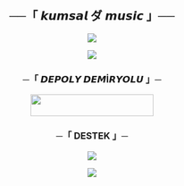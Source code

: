 <h2 align="center">
    ──「 𝙠𝙪𝙢𝙨𝙖𝙡 ダ 𝙢𝙪𝙨𝙞𝙘 」──
</h2>

<p align="center">
  <img src="https://graph.org/file/da847ccf84b002beb2c86.jpg">
</p>

<p align="center">
  <img src="https://graph.org/file/da847ccf84b002beb2c86.jpg">
</p>

<h3 align="center">
    ─「 𝘿𝙀𝙋𝙊𝙇𝙔 𝘿𝙀𝙈İ𝙍𝙔𝙊𝙇𝙐 」─
</h3>

<p align="center"><a href="https://railway.app/"> <img src="https://img.shields.io/badge/%20On%20𝙍𝙖𝙮𝙞𝙡𝙬𝙖𝙮-blue?style=for-the-badge&logo=heroku" width="220" height="38.45"/></a></p>

<h3 align="center">
    ─「 DESTEK 」─
</h3>

<p align="center">
<a href="https://t.me/kumsalmuzikk"><img src="https://img.shields.io/badge/-Support%20Group-blue.svg?style=for-the-badge&logo=Telegram"></a>
</p>

<p align="center">
<a href="https://t.me/kumsaldestekkanal"><img src="https://img.shields.io/badge/-Support%20Channel-blue.svg?style=for-the-badge&logo=Telegram"></a>
</p>

